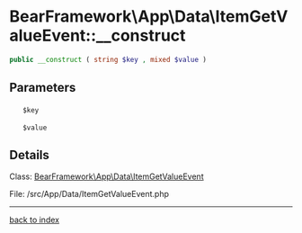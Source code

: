 # BearFramework\App\Data\ItemGetValueEvent::__construct

```php
public __construct ( string $key , mixed $value )
```

## Parameters

&nbsp;&nbsp;&nbsp;&nbsp;&nbsp;&nbsp;`$key`

&nbsp;&nbsp;&nbsp;&nbsp;&nbsp;&nbsp;`$value`

## Details

Class: [BearFramework\App\Data\ItemGetValueEvent](bearframework.app.data.itemgetvalueevent.class.md)

File: /src/App/Data/ItemGetValueEvent.php

---

[back to index](index.md)

